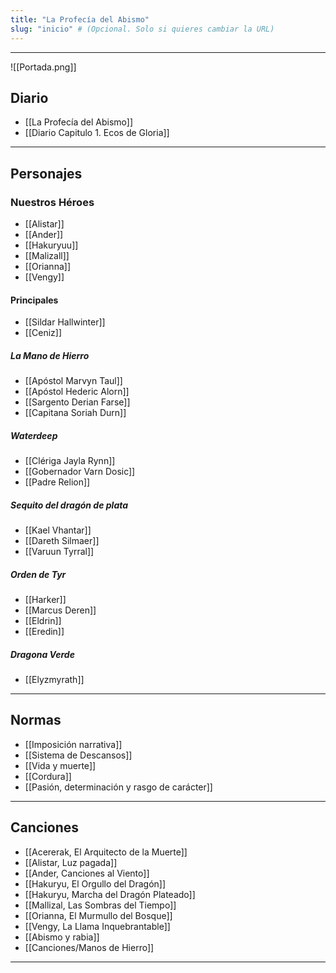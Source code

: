 ```yaml
---
title: "La Profecía del Abismo"
slug: "inicio" # (Opcional. Solo si quieres cambiar la URL)
---
```

---
![[Portada.png]]
## **Diario**
- [[La Profecía del Abismo]]
- [[Diario Capitulo 1. Ecos de Gloria]]

---
## **Personajes**
### **Nuestros Héroes**
- [[Alistar]]
- [[Ander]]
- [[Hakuryuu]]
- [[Malizall]]
- [[Orianna]]
- [[Vengy]]
#### **Principales**
- [[Sildar Hallwinter]]
- [[Ceniz]]
##### **La Mano de Hierro**
- [[Apóstol Marvyn Taul]]
- [[Apóstol Hederic Alorn]]
- [[Sargento Derian Farse]]
- [[Capitana Soriah Durn]]
##### **Waterdeep**
- [[Clériga Jayla Rynn]]
- [[Gobernador Varn Dosic]]
- [[Padre Relion]]
##### **Sequito del dragón de plata**
- [[Kael Vhantar]]
- [[Dareth Silmaer]]
- [[Varuun Tyrral]]
##### **Orden de Tyr**
- [[Harker]]
- [[Marcus Deren]]
- [[Eldrin]]
- [[Eredin]]
##### **Dragona Verde**
- [[Elyzmyrath]]

---
## **Normas** 
- [[Imposición narrativa]]
- [[Sistema de Descansos]]
- [[Vida y muerte]]
- [[Cordura]]
- [[Pasión, determinación y rasgo de carácter]]

---
## **Canciones**

- [[Acererak, El Arquitecto de la Muerte]]
- [[Alistar, Luz pagada]]
- [[Ander, Canciones al Viento]]
- [[Hakuryu, El Orgullo del Dragón]]
- [[Hakuryu, Marcha del Dragón Plateado]]
- [[Mallizal, Las Sombras del Tiempo]]
- [[Orianna, El Murmullo del Bosque]]
- [[Vengy, La Llama Inquebrantable]]
- [[Abismo y rabia]]
- [[Canciones/Manos de Hierro]]

---

